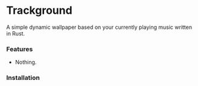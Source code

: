 # Trackground

A simple dynamic wallpaper based on your currently playing music written in Rust.

### Features
- Nothing.

### Installation
